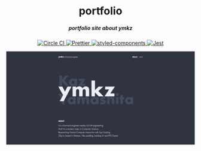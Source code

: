 <h1 align="center">portfolio</h1>

<h5 align="center">portfolio site about ymkz</h5>

<p align="center">
  <a href="https://circleci.com/gh/ymkz/portfolio">
    <img alt="Circle CI" src="https://img.shields.io/circleci/project/github/ymkz/portfolio.svg?style=flat-square">
  </a>
  <a href="https://github.com/prettier/prettier">
    <img alt="Prettier" src="https://img.shields.io/badge/code_style-prettier-ff69b4.svg?style=flat-square">
  </a>
  <a href="https://github.com/styled-components/styled-components">
    <img alt="styled-components" src="https://img.shields.io/badge/style-%F0%9F%92%85%20styled--components-orange.svg?style=flat-square">
  </a>
  <a href="https://github.com/facebook/jest">
    <img alt="Jest" src="https://img.shields.io/badge/tested_with-jest-99424f.svg?style=flat-square">
  </a>
</p>

![portfolio](resource/portfolio.jpg)
